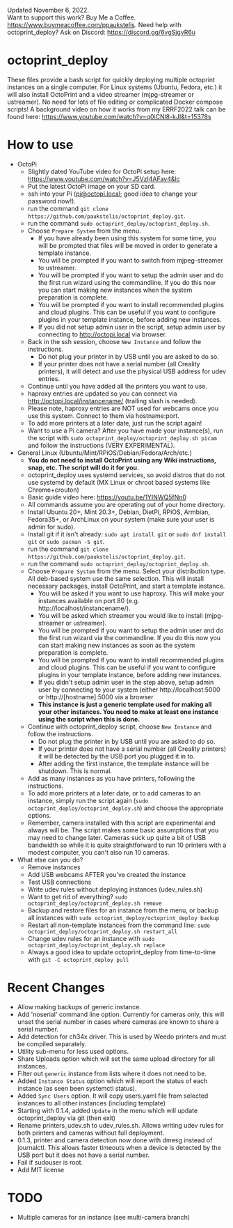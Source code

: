 Updated November 6, 2022.  
Want to support this work? Buy Me a Coffee. https://www.buymeacoffee.com/ppaukstelis.
Need help with octoprint_deploy? Ask on Discord: https://discord.gg/6vgSjgvR6u
# octoprint_deploy
These files provide a bash script for quickly deploying multiple octoprint instances on a single computer. For Linux systems (Ubuntu, Fedora, etc.) it will also install OctoPrint and a video streamer (mjpg-streamer or ustreamer). No need for lots of file editing or complicated Docker compose scripts! A background video on how it works from my ERRF2022 talk can be found here: https://www.youtube.com/watch?v=q0iCNl8-kJI&t=15378s

# How to use
* OctoPi
  * Slightly dated YouTube video for OctoPi setup here: https://www.youtube.com/watch?v=J5VzI4AFav4&lc
  * Put the latest OctoPi image on your SD card.
  * ssh into your Pi (pi@octopi.local; good idea to change your password now!).
  * run the command `git clone https://github.com/paukstelis/octoprint_deploy.git`.
  * run the command `sudo octoprint_deploy/octoprint_deploy.sh`.
  * Choose `Prepare System` from the menu.
      * If you have already been using this system for some time, you will be prompted that files will be moved in order to generate a template instance.
      * You will be prompted if you want to switch from mjpeg-streamer to ustreamer.
      * You will be prompted if you want to setup the admin user and do the first run wizard using the commandline. If you do this now you can start making new instances when the system preparation is complete.
      * You will be prompted if you want to install recommended plugins and cloud plugins. This can be useful if you want to configure plugins in your template instance, before adding new instances.
      * If you did not setup admin user in the script, setup admin user by connecting to http://octopi.local via browser.
  * Back in the ssh session, choose `New Instance` and follow the instructions.
      * Do not plug your printer in by USB until you are asked to do so.
      * If your printer does not have a serial number (all Creality printers), it will detect and use the physical USB address for udev entries.
  * Continue until you have added all the printers you want to use.
  * haproxy entries are updated so you can connect via http://octopi.local/instancename/ (trailing slash is needed).
  * Please note, haproxy entries are NOT used for webcams once you use this system. Connect to them via hostname:port.
  * To add more printers at a later date, just run the script again!
  * Want to use a Pi camera? After you have made your instance(s), run the script with `sudo octoprint_deploy/octoprint_deploy.sh picam` and follow the instructions (VERY EXPERIMENTAL).
* General Linux (Ubuntu/Mint/RPiOS/Debian/Fedora/Arch/etc.)
  * __You do not need to install OctoPrint using any Wiki instructions, snap, etc. The script will do it for you.__
  * octoprint_deploy uses systemd services, so avoid distros that do not use systemd by default (MX Linux or chroot based systems like Chrome+crouton)
  * Basic guide video here: https://youtu.be/1YINWQ5fNn0
  * All commands assume you are operating out of your home directory.
  * Install Ubuntu 20+, Mint 20.3+, Debian, DietPi, RPiOS, Armbian, Fedora35+, or ArchLinux on your system (make sure your user is admin for sudo).
  * Install git if it isn't already: `sudo apt install git` or `sudo dnf install git` or `sudo pacman -S git`.
  * run the command `git clone https://github.com/paukstelis/octoprint_deploy.git`.
  * run the command `sudo octoprint_deploy/octoprint_deploy.sh`.
  * Choose `Prepare System` from the menu. Select your distribution type. All deb-based system use the same selection. This will install necessary packages, install OctoPrint, and start a template instance.
      * You will be asked if you want to use haproxy. This will make your instances available on port 80 (e.g. http://localhost/instancename/).
      * You will be asked which streamer you would like to install (mjpg-streamer or ustreamer).
      * You will be prompted if you want to setup the admin user and do the first run wizard via the commandline. If you do this now you can start making new instances as soon as the system preparation is complete.
      * You will be prompted if you want to install recommended plugins and cloud plugins. This can be useful if you want to configure plugins in your template instance, before adding new instances.
      * If you didn't setup admin user in the step above, setup admin user by connecting to your system (either http://localhost:5000 or http://[hostname]:5000 via a browser
      * __This instance is just a generic template used for making all your other instances. You need to make at least one instance using the script when this is done.__
  * Continue with octoprint_deploy script, choose `New Instance` and follow the instructions.
      * Do not plug the printer in by USB until you are asked to do so.
      * If your printer does not have a serial number (all Creality printers) it will be detected by the USB port you plugged it in to.
      * After adding the first instance, the template instance will be shutdown. This is normal.
  * Add as many instances as you have printers, following the instructions.
  * To add more printers at a later date, or to add cameras to an instance, simply run the script again (`sudo octoprint_deploy/octoprint_deploy.sh`) and choose the appropriate options.
  * Remember, camera installed with this script are experimental and always will be. The script makes some basic assumptions that you may need to change later. Cameras suck up quite a bit of USB bandwidth so while it is quite straightforward to run 10 printers with a modest computer, you can't also run 10 cameras.
* What else can you do?
  * Remove instances
  * Add USB webcams AFTER you've created the instance
  * Test USB connections
  * Write udev rules without deploying instances (udev_rules.sh)
  * Want to get rid of everything? `sudo octoprint_deploy/octoprint_deploy.sh remove`
  * Backup and restore files for an instance from the menu, or backup all instances with `sudo octoprint_deploy/octoprint_deploy backup`
  * Restart all non-template instances from the command line: `sudo octoprint_deploy/octoprint_deploy.sh restart_all`
  * Change udev rules for an instance with `sudo octoprint_deploy/octoprint_deploy.sh replace`
  * Always a good idea to update octoprint_deploy from time-to-time with `git -C octoprint_deploy pull`
# Recent Changes
* Allow making backups of generic instance.
* Add 'noserial' command line option. Currently for cameras only, this will unset the serial number in cases where cameras are known to share a serial number.
* Add detection for ch34x driver. This is used by Weedo printers and must be compiled separately.
* Utility sub-menu for less used options.
* Share Uploads option which will set the same upload directory for all instances.
* Filter out `generic` instance from lists where it does not need to be.
* Added `Instance Status` option which will report the status of each instance (as seen been systemctl status).
* Added `Sync Users` option. It will copy users.yaml file from selected instances to all other instances (including template) 
* Starting with 0.1.4, added `Update` in the menu which will update octoprint_deploy via git (then exit)
* Rename printers_udev.sh to udev_rules.sh. Allows writing udev rules for both printers and cameras without full deployment.
* 0.1.3, printer and camera detection now done with dmesg instead of journalctl. This allows faster timeouts when a device is detected by the USB port but it does not have a serial number.
* Fail if sudouser is root.
* Add MIT license
# TODO
* Multiple cameras for an instance (see multi-camera branch)


